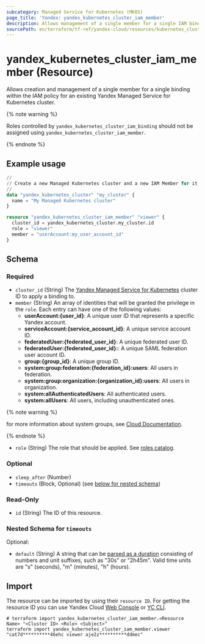 ```yaml
---
subcategory: Managed Service for Kubernetes (MK8S)
page_title: 'Yandex: yandex_kubernetes_cluster_iam_member'
description: Allows management of a single member for a single IAM binding for a Yandex Kubernetes cluster.
sourcePath: en/terraform/tf-ref/yandex-cloud/resources/kubernetes_cluster_iam_member.md
---
```


# yandex_kubernetes_cluster_iam_member (Resource)

Allows creation and management of a single member for a single binding within the IAM policy for an existing Yandex Managed Service for Kubernetes cluster.

{% note warning %}

Roles controlled by `yandex_kubernetes_cluster_iam_binding` should not be assigned using `yandex_kubernetes_cluster_iam_member`.

{% endnote %}


## Example usage

```terraform
//
// Create a new Managed Kubernetes cluster and a new IAM Member for it.
//
data "yandex_kubernetes_cluster" "my_cluster" {
  name = "My Managed Kubernetes cluster"
}

resource "yandex_kubernetes_cluster_iam_member" "viewer" {
  cluster_id = yandex_kubernetes_cluster.my_cluster.id
  role = "viewer"
  member = "userAccount:my_user_account_id"
}
```
<!-- schema generated by tfplugindocs -->
## Schema

### Required

- `cluster_id` (String) The [Yandex Managed Service for Kubernetes](https://yandex.cloud/docs/managed-kubernetes/) cluster ID to apply a binding to.
- `member` (String) An array of identities that will be granted the privilege in the `role`. Each entry can have one of the following values:
  * **userAccount:{user_id}**: A unique user ID that represents a specific Yandex account.
  * **serviceAccount:{service_account_id}**: A unique service account ID.
  * **federatedUser:{federated_user_id}**: A unique federated user ID.
  * **federatedUser:{federated_user_id}:**: A unique SAML federation user account ID.
  * **group:{group_id}**: A unique group ID.
  * **system:group:federation:{federation_id}:users**: All users in federation.
  * **system:group:organization:{organization_id}:users**: All users in organization.
  * **system:allAuthenticatedUsers**: All authenticated users.
  * **system:allUsers**: All users, including unauthenticated ones.

{% note warning %}

for more information about system groups, see [Cloud Documentation](https://yandex.cloud/docs/iam/concepts/access-control/system-group).

{% endnote %}

- `role` (String) The role that should be applied. See [roles catalog](https://yandex.cloud/docs/iam/roles-reference).

### Optional

- `sleep_after` (Number)
- `timeouts` (Block, Optional) (see [below for nested schema](#nestedblock--timeouts))

### Read-Only

- `id` (String) The ID of this resource.

<a id="nestedblock--timeouts"></a>
### Nested Schema for `timeouts`

Optional:

- `default` (String) A string that can be [parsed as a duration](https://pkg.go.dev/time#ParseDuration) consisting of numbers and unit suffixes, such as "30s" or "2h45m". Valid time units are "s" (seconds), "m" (minutes), "h" (hours).

## Import

The resource can be imported by using their `resource ID`. For getting the resource ID you can use Yandex Cloud [Web Console](https://console.yandex.cloud) or [YC CLI](https://yandex.cloud/docs/cli/quickstart).

```shell
# terraform import yandex_kubernetes_cluster_iam_member.<Resource Name> "<Cluster ID> <Role> <Subject>"
terraform import yandex_kubernetes_cluster_iam_member.viewer "cat7d**********46ehc viewer aje2z**********ddmec"
```

